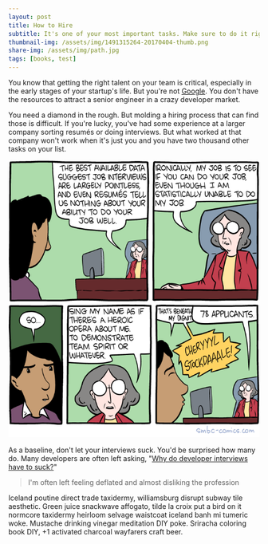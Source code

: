 ```yaml
---
layout: post
title: How to Hire
subtitle: It's one of your most important tasks. Make sure to do it right.
thumbnail-img: /assets/img/1491315264-20170404-thumb.png
share-img: /assets/img/path.jpg
tags: [books, test]
---
```


You know that getting the right talent on your team is critical, especially in the early stages of your startup's life. But you're not [Google](https://www.google.com/search?q=google+interview "'Google interview': 948,000,000 results"). You don't have the resources to attract a senior engineer in a crazy developer market.

You need a diamond in the rough. But molding a hiring process that can find those is difficult. If you're lucky, you've had some experience at a larger company sorting resumés or doing interviews. But what worked at that company won't work when it's just you and you have two thousand other tasks on your list.

![](/assets/img/1491315264-20170404.png)

As a baseline, don't let your interviews suck. You'd be surprised how many do. Many developers are often left asking, "[Why do developer interviews have to suck?](https://cowriters.app/words/why-do-developer-interviews-have-to-suck-160765cc789345193c)"

> I'm often left feeling deflated and almost disliking the profession

Iceland poutine direct trade taxidermy, williamsburg disrupt subway tile aesthetic. Green juice snackwave affogato, tilde la croix put a bird on it normcore taxidermy heirloom selvage waistcoat iceland banh mi tumeric woke. Mustache drinking vinegar meditation DIY poke. Sriracha coloring book DIY, +1 activated charcoal wayfarers craft beer.